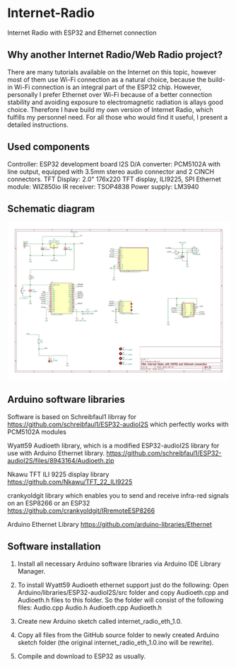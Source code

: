 # Internet-Radio
Internet Radio with ESP32 and Ethernet connection

## Why another Internet Radio/Web Radio project?
There are many tutorials available on the Internet on this topic, however most of them use Wi-Fi connection as a natural choice, because the build-in Wi-Fi connection is an integral part of the ESP32 chip. However, personally I prefer Ethernet over Wi-Fi because of a better connection stability and avoiding exposure to electromagnetic radiation is allays good choice. Therefore I have build my own version of Internet Radio, which fulfills my personnel need. For all those who would find it useful, I present a detailed instructions.


## Used components
Controller:		      ESP32 development board
I2S D/A converter:	PCM5102A with line output, equipped with 3.5mm stereo audio connector and 2 CINCH connectors.
TFT Display:		    2.0" 176x220 TFT display, ILI9225, SPI
Ethernet module:	  WIZ850io
IR receiver:		    TSOP4838
Power supply:       LM3940


## Schematic diagram
![](/internet_radio.jpg?raw=true "Schematic diagram")


## Arduino software libraries
Software is based on Schreibfaul1 librray for 
https://github.com/schreibfaul1/ESP32-audioI2S which perfectly works with  PCM5102A modules

Wyatt59 Audioeth library, which is a modified ESP32-audioI2S library for use with Arduino Ethernet library.
https://github.com/schreibfaul1/ESP32-audioI2S/files/8943164/Audioeth.zip

Nkawu TFT ILI 9225 display library https://github.com/Nkawu/TFT_22_ILI9225

crankyoldgit library which enables you to send and receive infra-red signals on an ESP8266 or an ESP32
https://github.com/crankyoldgit/IRremoteESP8266

Arduino Ethernet Library
https://github.com/arduino-libraries/Ethernet


## Software installation
1. Install all necessary Arduino software libraries via Arduino IDE Library Manager.

2. To install Wyatt59 Audioeth ethernet support just do the following:
Open Arduino/libraries/ESP32-audioI2S/src folder and copy Audioeth.cpp and Audioeth.h files to this folder. So the folder will consist of the following files:
Audio.cpp 
Audio.h
Audioeth.cpp
Audioeth.h

2. Create new Arduino sketch called internet_radio_eth_1.0.
3. Copy all files from the GitHub source folder to newly created Arduino sketch folder (the original  internet_radio_eth_1.0.ino will be rewrite).
4. Compile and download to ESP32 as usually.
